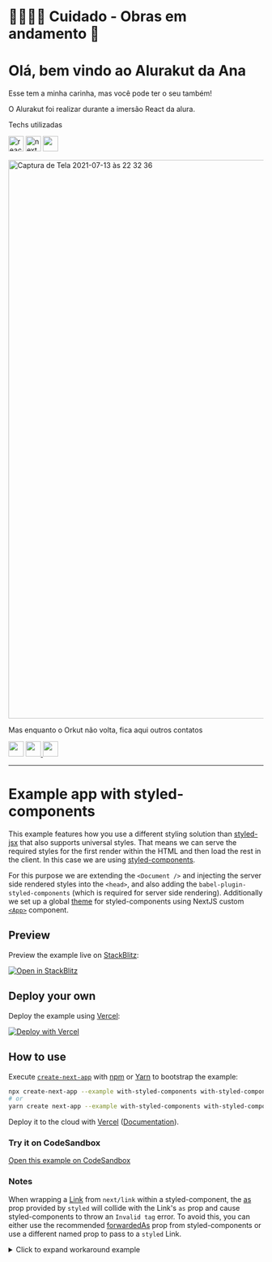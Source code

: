 # 👷🏼‍♀️🚧 Cuidado - Obras em andamento 🚧

# Olá, bem vindo ao Alurakut da Ana

Esse tem a minha carinha, mas você pode ter o seu também!


O Alurakut foi realizar durante a imersão React da alura.


Techs utilizadas
<p>
  <img src="https://img.shields.io/badge/React-20232A?style=for-the-badge&logo=react&logoColor=pink" alt="react js" height=30/>
  <img src="https://img.shields.io/badge/next.js-20232A?style=for-the-badge&logo=nextdotjs&logoColor=pink" alt="next js" height=30/>
  <img src="https://img.shields.io/badge/styled--components-pink?style=for-the-badge&logo=styled-components&logoColor=white" height=30/>
</p>

<img width="1102" alt="Captura de Tela 2021-07-13 às 22 32 36" src="https://user-images.githubusercontent.com/43011663/125546500-792755b7-3aa4-4ea1-bd56-8b2b7b5b3b70.png">


Mas enquanto o Orkut não volta, fica aqui outros contatos
<p>
  <img src="https://img.shields.io/badge/Discord-20232A?style=for-the-badge&logo=discord&logoColor=pink" height=30/>
  <a href="https://instagram.com/anadezuo">
     <img src="https://img.shields.io/badge/Instagram-pink?style=for-the-badge&logo=instagram&logoColor=white" height=30/>
  </a>
  <img src="https://img.shields.io/badge/LinkedIn-20232A?style=for-the-badge&logo=linkedin&logoColor=pink" height=30/>

  
  -----------------



# Example app with styled-components

This example features how you use a different styling solution than [styled-jsx](https://github.com/vercel/styled-jsx) that also supports universal styles. That means we can serve the required styles for the first render within the HTML and then load the rest in the client. In this case we are using [styled-components](https://github.com/styled-components/styled-components).

For this purpose we are extending the `<Document />` and injecting the server side rendered styles into the `<head>`, and also adding the `babel-plugin-styled-components` (which is required for server side rendering). Additionally we set up a global [theme](https://www.styled-components.com/docs/advanced#theming) for styled-components using NextJS custom [`<App>`](https://nextjs.org/docs/advanced-features/custom-app) component.

## Preview

Preview the example live on [StackBlitz](http://stackblitz.com/):

[![Open in StackBlitz](https://developer.stackblitz.com/img/open_in_stackblitz.svg)](https://stackblitz.com/github/vercel/next.js/tree/canary/examples/with-styled-components)

## Deploy your own

Deploy the example using [Vercel](https://vercel.com?utm_source=github&utm_medium=readme&utm_campaign=next-example):

[![Deploy with Vercel](https://vercel.com/button)](https://vercel.com/new/git/external?repository-url=https://github.com/vercel/next.js/tree/canary/examples/with-styled-components&project-name=with-styled-components&repository-name=with-styled-components)

## How to use

Execute [`create-next-app`](https://github.com/vercel/next.js/tree/canary/packages/create-next-app) with [npm](https://docs.npmjs.com/cli/init) or [Yarn](https://yarnpkg.com/lang/en/docs/cli/create/) to bootstrap the example:

```bash
npx create-next-app --example with-styled-components with-styled-components-app
# or
yarn create next-app --example with-styled-components with-styled-components-app
```

Deploy it to the cloud with [Vercel](https://vercel.com/new?utm_source=github&utm_medium=readme&utm_campaign=next-example) ([Documentation](https://nextjs.org/docs/deployment)).

### Try it on CodeSandbox

[Open this example on CodeSandbox](https://codesandbox.io/s/github/vercel/next.js/tree/canary/examples/with-styled-components)

### Notes

When wrapping a [Link](https://nextjs.org/docs/api-reference/next/link) from `next/link` within a styled-component, the [as](https://styled-components.com/docs/api#as-polymorphic-prop) prop provided by `styled` will collide with the Link's `as` prop and cause styled-components to throw an `Invalid tag` error. To avoid this, you can either use the recommended [forwardedAs](https://styled-components.com/docs/api#forwardedas-prop) prop from styled-components or use a different named prop to pass to a `styled` Link.

<details>
<summary>Click to expand workaround example</summary>
<br />

**components/StyledLink.js**

```javascript
import Link from 'next/link'
import styled from 'styled-components'

const StyledLink = ({ as, children, className, href }) => (
  <Link href={href} as={as} passHref>
    <a className={className}>{children}</a>
  </Link>
)

export default styled(StyledLink)`
  color: #0075e0;
  text-decoration: none;
  transition: all 0.2s ease-in-out;

  &:hover {
    color: #40a9ff;
  }

  &:focus {
    color: #40a9ff;
    outline: none;
    border: 0;
  }
`
```

**pages/index.js**

```javascript
import StyledLink from '../components/StyledLink'

export default () => (
  <StyledLink href="/post/[pid]" forwardedAs="/post/abc">
    First post
  </StyledLink>
)
```

</details>
